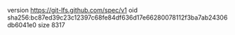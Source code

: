 version https://git-lfs.github.com/spec/v1
oid sha256:bc87ed39c23c12397c68fe84df636d17e66280078112f3ba7ab24306db6041e0
size 8317
